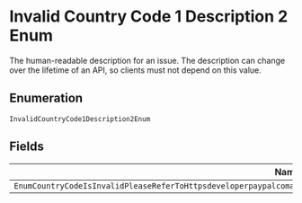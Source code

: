 
# Invalid Country Code 1 Description 2 Enum

The human-readable description for an issue. The description can change over the lifetime of an API, so clients must not depend on this value.

## Enumeration

`InvalidCountryCode1Description2Enum`

## Fields

| Name |
|  --- |
| `EnumCountryCodeIsInvalidPleaseReferToHttpsdeveloperpaypalcomapirestreferencecountrycodesForAListOfSupportedCountryCodes` |

